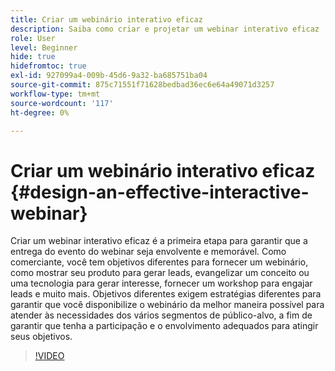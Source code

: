 ```yaml
---
title: Criar um webinário interativo eficaz
description: Saiba como criar e projetar um webinar interativo eficaz
role: User
level: Beginner
hide: true
hidefromtoc: true
exl-id: 927099a4-009b-45d6-9a32-ba685751ba04
source-git-commit: 875c71551f71628bedbad36ec6e64a49071d3257
workflow-type: tm+mt
source-wordcount: '117'
ht-degree: 0%

---
```


# Criar um webinário interativo eficaz {#design-an-effective-interactive-webinar}

Criar um webinar interativo eficaz é a primeira etapa para garantir que a entrega do evento do webinar seja envolvente e memorável. Como comerciante, você tem objetivos diferentes para fornecer um webinário, como mostrar seu produto para gerar leads, evangelizar um conceito ou uma tecnologia para gerar interesse, fornecer um workshop para engajar leads e muito mais. Objetivos diferentes exigem estratégias diferentes para garantir que você disponibilize o webinário da melhor maneira possível para atender às necessidades dos vários segmentos de público-alvo, a fim de garantir que tenha a participação e o envolvimento adequados para atingir seus objetivos.

>[!VIDEO](https://video.tv.adobe.com/v/3418602?q=9)
